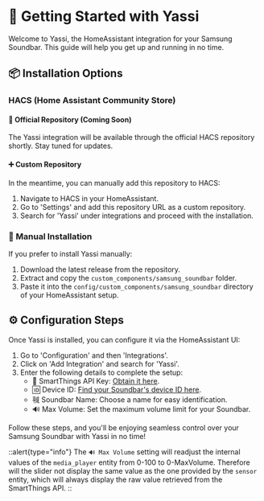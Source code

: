 # 🚀 Getting Started with Yassi

Welcome to Yassi, the HomeAssistant integration for your Samsung Soundbar. This guide will help you get up and running in no time.

## 📦 Installation Options

### HACS (Home Assistant Community Store)

#### 🌟 Official Repository (Coming Soon)
The Yassi integration will be available through the official HACS repository shortly. Stay tuned for updates.

#### ➕ Custom Repository
In the meantime, you can manually add this repository to HACS:
1. Navigate to HACS in your HomeAssistant.
2. Go to 'Settings' and add this repository URL as a custom repository.
3. Search for 'Yassi' under integrations and proceed with the installation.

### 📂 Manual Installation
If you prefer to install Yassi manually:
1. Download the latest release from the repository.
2. Extract and copy the `custom_components/samsung_soundbar` folder.
3. Paste it into the `config/custom_components/samsung_soundbar` directory of your HomeAssistant setup.

## ⚙️ Configuration Steps

Once Yassi is installed, you can configure it via the HomeAssistant UI:

1. Go to 'Configuration' and then 'Integrations'.
2. Click on 'Add Integration' and search for 'Yassi'.
3. Enter the following details to complete the setup:
   - 🔑 SmartThings API Key: [Obtain it here](https://account.smartthings.com/tokens).
   - 🆔 Device ID: [Find your Soundbar's device ID here](https://my.smartthings.com/advanced/devices).
   - ㍻ Soundbar Name: Choose a name for easy identification.
   - 🔊 Max Volume: Set the maximum volume limit for your Soundbar.

Follow these steps, and you'll be enjoying seamless control over your Samsung Soundbar with Yassi in no time!

::alert{type="info"}
The `🔊 Max Volume` setting will readjust the internal values of the `media_player` entity from 0-100 to 0-MaxVolume.
Therefore will the slider not display the same value as the one provided by the `sensor` entity, which will always display
the raw value retrieved from the SmartThings API.
::